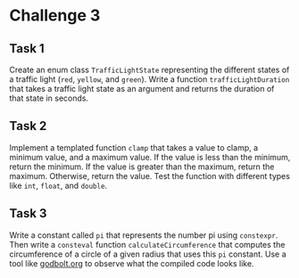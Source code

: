 # Challenge 3

## Task 1

Create an enum class `TrafficLightState` representing the different states of a traffic light (`red`, `yellow`, and `green`). Write a function `trafficLightDuration` that takes a traffic light state as an argument and returns the duration of that state in seconds.

## Task 2

Implement a templated function `clamp` that takes a value to clamp, a minimum value, and a maximum value. If the value is less than the minimum, return the minimum. If the value is greater than the maximum, return the maximum. Otherwise, return the value. Test the function with different types like `int`, `float`, and `double`.

## Task 3

Write a constant called `pi` that represents the number pi using `constexpr`. Then write a `consteval` function `calculateCircumference` that computes the circumference of a circle of a given radius that uses this `pi` constant. Use a tool like [godbolt.org](https://godbolt.org/) to observe what the compiled code looks like.

